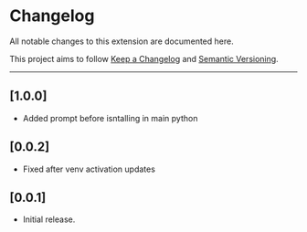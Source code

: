 # Changelog
All notable changes to this extension are documented here.

This project aims to follow [Keep a Changelog](https://keepachangelog.com/en/1.0.0/)
and [Semantic Versioning](https://semver.org/spec/v2.0.0.html).

---

## [1.0.0]
- Added prompt before isntalling in main python

## [0.0.2]
- Fixed after venv activation updates

## [0.0.1]
- Initial release.
